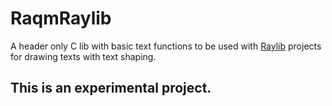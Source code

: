 # RaqmRaylib

A header only C lib with basic text functions to be used with [Raylib](https://github.com/raysan5/raylib) projects for drawing texts with text shaping.

## This is an experimental project.
